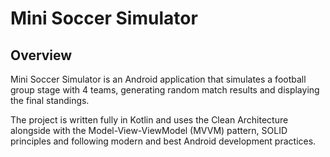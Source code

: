 # Mini Soccer Simulator

## Overview

Mini Soccer Simulator is an Android application that simulates a football group stage with 4 teams, generating random match results and displaying the final standings.

The project is written fully in Kotlin and uses the Clean Architecture alongside with the Model-View-ViewModel (MVVM) pattern, SOLID principles
and following modern and best Android development practices.

